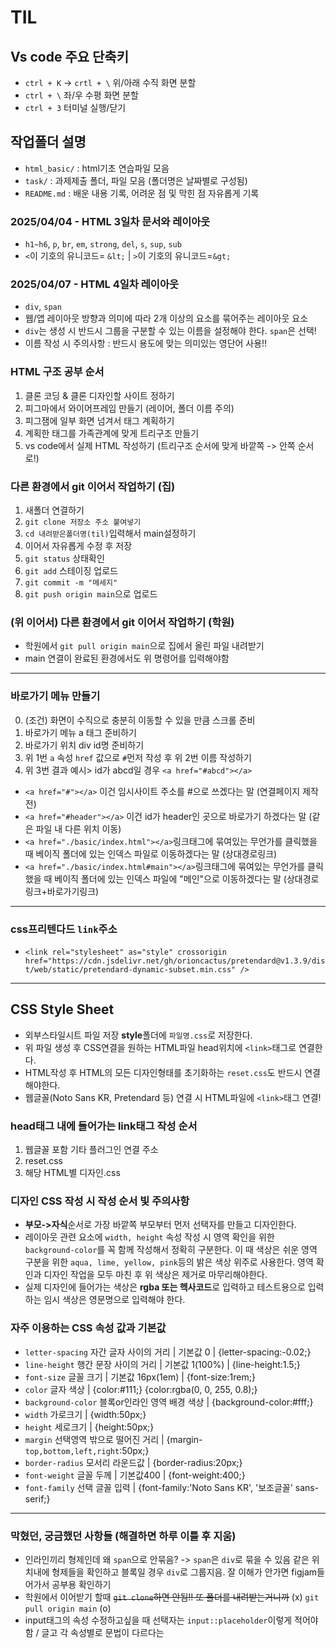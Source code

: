 # TIL
## Vs code 주요 단축키
* `ctrl + K` -> `crtl + \` 위/아래 수직 화면 분할 
* `ctrl + \` 좌/우 수평 화면 분할
* `ctrl + 3` 터미널 실행/닫기
## 작업폴더 설명
* `html_basic/` : html기초 연습파일 모음
* `task/` : 과제제출 폴더, 파일 모음 (폴더명은 날짜별로 구성됨)
* `README.md` : 배운 내용 기록, 어려운 점 및 막힌 점 자유롭게 기록
### 2025/04/04 - HTML 3일차 문서와 레이아웃
* `h1~h6`, `p`, `br`, `em`, `strong`, `del`, `s`, `sup`, `sub`
* `<`이 기호의 유니코드= `&lt;` | `>`이 기호의 유니코드=`&gt;`
### 2025/04/07 - HTML 4일차 레이아웃
* `div`, `span`
* 웹/앱 레이아웃 방향과 의미에 따라 2개 이상의 요소를 묶어주는 레이아웃 요소
* `div`는 생성 시 반드시 그룹을 구분할 수 있는 이름을 설정해야 한다. `span`은 선택!
* 이름 작성 시 주의사항 : 반드시 용도에 맞는 의미있는 영단어 사용!!
### HTML 구조 공부 순서
1. 클론 코딩 & 클론 디자인할 사이트 정하기
2. 피그마에서 와이어프레임 만들기 (레이어, 폴더 이름 주의)
3. 피그잼에 일부 화면 넘겨서 태그 계획하기
4. 계획한 태그를 가족관계에 맞게 트리구조 만들기
5. vs code에서 실제 HTML 작성하기 (트리구조 순서에 맞게 바깥쪽 -> 안쪽 순서로!)
### 다른 환경에서 git 이어서 작업하기 (집)
1. 새폴더 연결하기
2. `git clone 저장소 주소 붙여넣기`
3. `cd 내려받은폴더명(til)`입력해서 main설정하기
4. 이어서 자유롭게 수정 후 저장
5. `git status` 상태확인
6. `git add` 스테이징 업로드
7. `git commit -m "메세지"` 
8. `git push origin main`으로 업로드
### (위 이어서) 다른 환경에서 git 이어서 작업하기 (학원)
* 학원에서 `git pull origin main`으로 집에서 올린 파일 내려받기
* main 연결이 완료된 환경에서도 위 명령어를 입력해야함
----
### 바로가기 메뉴 만들기
0. (조건) 화면이 수직으로 충분히 이동할 수 있을 만큼 스크롤 준비
1. 바로가기 메뉴 a 태그 준비하기
2. 바로가기 위치 div id명 준비하기
3. 위 1번 `a` 속성 `href` 값으로 `#`먼저 작성 후 위 2번 이름 작성하기
4. 위 3번 결과 예시> id가 abcd일 경우 `<a href="#abcd"></a>`
* `<a href="#"></a>` 이건 임시사이트 주소를 #으로 쓰겠다는 말 (연결페이지 제작 전)
* `<a href="#header"></a>` 이건 id가 header인 곳으로 바로가기 하겠다는 말 (같은 파일 내 다른 위치 이동)
* `<a href="./basic/index.html"></a>`링크태그에 묶여있는 무언가를 클릭했을 때 베이직 폴더에 있는 인덱스 파일로 이동하겠다는 말 (상대경로링크)
* `<a href="./basic/index.html#main"></a>`링크태그에 묶여있는 무언가를 클릭했을 때 베이직 폴더에 있는 인덱스 파일에 "메인"으로 이동하겠다는 말 (상대경로링크+바로가기링크)
----
### css프리텐다드 `link`주소
* `<link rel="stylesheet" as="style" crossorigin href="https://cdn.jsdelivr.net/gh/orioncactus/pretendard@v1.3.9/dist/web/static/pretendard-dynamic-subset.min.css" />`
----
## CSS Style Sheet
* 외부스타일시트 파일 저장 **style**폴더에 `파일명.css`로 저장한다.
* 위 파일 생성 후 CSS연결을 원하는 HTML파일 head위치에 `<link>`태그로 연결한다.
* HTML작성 후 HTML의 모든 디자인형태를 초기화하는 `reset.css`도 반드시 연결해야한다.
* 웹글꼴(Noto Sans KR, Pretendard 등) 연결 시 HTML파일에 `<link>`태그 연결!
### head태그 내에 들어가는 link태그 작성 순서
1. 웹글꼴 포함 기타 플러그인 연결 주소
2. reset.css
3. 해당 HTML별 디자인.css
### 디자인 CSS 작성 시 작성 순서 빛 주의사항
* **부모->자식**순서로 가장 바깥쪽 부모부터 먼저 선택자를 만들고 디자인한다.
* 레이아웃 관련 요소에 `width, height` 속성 작성 시 영역 확인을 위한 `background-color`를 꼭 함께 작성해서 정확히 구분한다. 이 때 색상은 쉬운 영역 구분을 위한 `aqua, lime, yellow, pink`등의 밝은 색상 위주로 사용한다. 영역 확인과 디자인 작업을 모두 마친 후 위 색상은 제거로 마무리해야한다.
* 실제 디자인에 들어가는 색상은 **rgba 또는 헥사코드**로 입력하고 테스트용으로 입력하는 임시 색상은 영문명으로 입력해야 한다.
### 자주 이용하는 CSS 속성 값과 기본값
* `letter-spacing` 자간 글자 사이의 거리 | 기본값 0 | {letter-spacing:-0.02;}
* `line-height` 행간 문장 사이의 거리 | 기본값 1(100%) | {line-height:1.5;}
* `font-size` 글꼴 크기 | 기본값 16px(1em) | {font-size:1rem;}
* `color` 글자 색상 | {color:#111;} {color:rgba(0, 0, 255, 0.8);}
* `background-color` 블록or인라인 영역 배경 색상 | {background-color:#fff;}
* `width` 가로크기 | {width:50px;}
* `height` 세로크기 | {height:50px;}
* `margin` 선택영역 밖으로 떨어진 거리 | {margin-`top,bottom,left,right`:50px;}
* `border-radius` 모서리 라운드값 | {border-radius:20px;}
* `font-weight` 글꼴 두께 | 기본값400 | {font-weight:400;}
* `font-family` 선택 글꼴 입력 | {font-family:'Noto Sans KR', '보조글꼴'  sans-serif;}
----
### 막혔던, 궁금했던 사항들 (해결하면 하루 이틀 후 지움)
* 인라인끼리 형제인데 왜 `span`으로 안묶음? -> `span`은 `div`로 묶을 수 있음 같은 위치내에 형제들을 확인하고 블록일 경우 `div`로 그룹지음. 잘 이해가 안가면 figjam들어가서 공부용 확인하기
* 학원에서 이어받기 할때 ~~`git clone`하면 안됨!! 또 폴더를 내려받는거니까~~ (x) `git pull origin main` (o)
* input태그의 속성 수정하고싶을 때 선택자는 `input::placeholder`이렇게 적어야함 / 글고 각 속성별로 문법이 다르다는